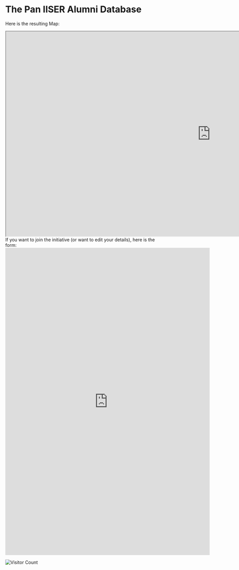 # The Pan IISER Alumni Database

Here is the resulting Map:  

<div align="center">
<iframe src="https://www.google.com/maps/d/u/0/embed?mid=1Hrc_uk626nrvlIpqq2k4IRSQ8jXLIhs&ehbc=2E312F&noprof=1" width="1280" height="640"></iframe>
</div>
If you want to join the initiative (or want to edit your details), here is the form:

<iframe src="https://docs.google.com/forms/d/e/1FAIpQLSfVVzIJt8Qef3BOWiPEWf0aGRMFrCuY7GwRZUMUXaE5XCNACw/viewform?embedded=true" width="640" height="960" frameborder="0" marginheight="0" marginwidth="0">Loading…</iframe>

![Visitor Count](https://profile-counter.glitch.me/{sagnikiiser}/count.svg)